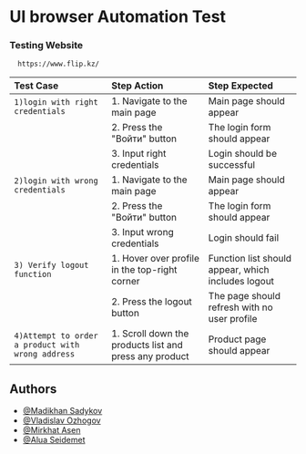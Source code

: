 
# UI browser Automation Test

### Testing Website

```http
  https://www.flip.kz/
```

 Test Case | Step Action   | Step Expected               
 :-------- | :------- | :------------------------- 
 `1)login with right credentials` | 1. Navigate to the main page | Main page should appear
||2. Press the "Войти" button|The login form should appear|
||3. Input right credentials|Login should be successful|
| `2)login with wrong credentials` | 1. Navigate to the main page | Main page should appear|
||2. Press the "Войти" button|The login form should appear|
||3. Input wrong credentials|Login should fail|
| `3) Verify logout function` | 1. Hover over profile in the top-right corner |Function list should appear, which includes logout|
||2. Press the logout button|The page should refresh with no user profile|
| `4)Attempt to order a product with wrong address`| 1. Scroll down the products list and press any product |Product page should appear|






## Authors

- [@Madikhan Sadykov](https://github.com/MadikhanSadykov)
- [@Vladislav Ozhogov](https://github.com/Vemendu)
- [@Mirkhat Asen](https://github.com/orgs/DebugNuggets/people/MirkhatA)
- [@Alua Seidemet]()

